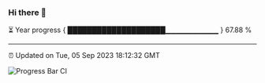 ### Hi there 👋

⏳ Year progress { ████████████████████▁▁▁▁▁▁▁▁▁▁ } 67.88 %

---

⏰ Updated on Tue, 05 Sep 2023 18:12:32 GMT

![Progress Bar CI](https://github.com/liununu/liununu/workflows/Progress%20Bar%20CI/badge.svg)
